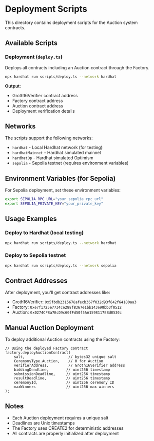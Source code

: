 # Deployment Scripts

This directory contains deployment scripts for the Auction system contracts.

## Available Scripts


### Deployment (`deploy.ts`)
Deploys all contracts including an Auction contract through the Factory.

```bash
npx hardhat run scripts/deploy.ts --network hardhat
```

**Output:**
- Groth16Verifier contract address
- Factory contract address  
- Auction contract address
- Deployment verification details

## Networks

The scripts support the following networks:

- `hardhat` - Local Hardhat network (for testing)
- `hardhatMainnet` - Hardhat simulated mainnet
- `hardhatOp` - Hardhat simulated Optimism
- `sepolia` - Sepolia testnet (requires environment variables)

## Environment Variables (for Sepolia)

For Sepolia deployment, set these environment variables:

```bash
export SEPOLIA_RPC_URL="your_sepolia_rpc_url"
export SEPOLIA_PRIVATE_KEY="your_private_key"
```

## Usage Examples

### Deploy to Hardhat (local testing)
```bash
npx hardhat run scripts/deploy.ts --network hardhat
```

### Deploy to Sepolia testnet
```bash
npx hardhat run scripts/deploy.ts --network sepolia
```

## Contract Addresses

After deployment, you'll get contract addresses like:
- Groth16Verifier: `0x5fbdb2315678afecb367f032d93f642f64180aa3`
- Factory: `0xe7f1725e7734ce288f8367e1bb143e90bb3f0512`
- Auction: `0x0274CF8a7BcD9c60fFd50f5AA1598117EBd0530c`

## Manual Auction Deployment

To deploy additional Auction contracts using the Factory:

```solidity
// Using the deployed Factory contract
factory.deployAuctionContract(
    salt,                    // bytes32 unique salt
    CeremonyType.Auction,    // 0 for Auction
    verifierAddress,         // Groth16Verifier address
    biddingDeadline,        // uint256 timestamp
    submissionDeadline,     // uint256 timestamp  
    resultDeadline,         // uint256 timestamp
    ceremonyId,             // uint256 ceremony ID
    maxWinners              // uint256 max winners
);
```

## Notes

- Each Auction deployment requires a unique salt
- Deadlines are Unix timestamps
- The Factory uses CREATE2 for deterministic addresses
- All contracts are properly initialized after deployment
